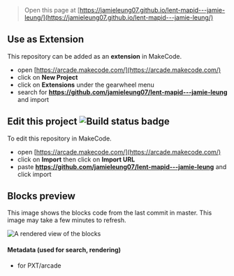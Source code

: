  


> Open this page at [https://jamieleung07.github.io/lent-mapid---jamie-leung/](https://jamieleung07.github.io/lent-mapid---jamie-leung/)

## Use as Extension

This repository can be added as an **extension** in MakeCode.

* open [https://arcade.makecode.com/](https://arcade.makecode.com/)
* click on **New Project**
* click on **Extensions** under the gearwheel menu
* search for **https://github.com/jamieleung07/lent-mapid---jamie-leung** and import

## Edit this project ![Build status badge](https://github.com/jamieleung07/lent-mapid---jamie-leung/workflows/MakeCode/badge.svg)

To edit this repository in MakeCode.

* open [https://arcade.makecode.com/](https://arcade.makecode.com/)
* click on **Import** then click on **Import URL**
* paste **https://github.com/jamieleung07/lent-mapid---jamie-leung** and click import

## Blocks preview

This image shows the blocks code from the last commit in master.
This image may take a few minutes to refresh.

![A rendered view of the blocks](https://github.com/jamieleung07/lent-mapid---jamie-leung/raw/master/.github/makecode/blocks.png)

#### Metadata (used for search, rendering)

* for PXT/arcade
<script src="https://makecode.com/gh-pages-embed.js"></script><script>makeCodeRender("{{ site.makecode.home_url }}", "{{ site.github.owner_name }}/{{ site.github.repository_name }}");</script>
